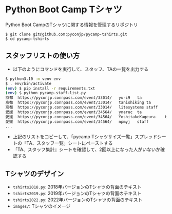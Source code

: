 # Python Boot Camp Tシャツ

Python Boot CampのTシャツに関する情報を管理するリポジトリ

```
$ git clone git@github.com:pyconjp/pycamp-tshirts.git
$ cd pycamp-tshirts
```

## スタッフリストの使い方

* 以下のようにコマンドを実行して、スタッフ、TAの一覧を出力する

```bash
$ python3.10 -m venv env
$ . env/bin/activate
(env) $ pip install -r requirements.txt
(env) $ python pycamp-staff-list.py
京都	https://pyconjp.connpass.com/event/33014/	yu-i9	ta
京都	https://pyconjp.connpass.com/event/33014/	tanishiking	ta
京都	https://pyconjp.connpass.com/event/33014/	litesystems	staff
愛媛	https://pyconjp.connpass.com/event/34564/	ynaruc	ta
愛媛	https://pyconjp.connpass.com/event/34564/	YoshitakeKageura	ta
愛媛	https://pyconjp.connpass.com/event/34564/	npmyj	staff
...
```

* 上記のリストをコピーして、「pycamp Tシャツサイズ一覧」スプレッドシートの「TA、スタッフ一覧」シートにペーストする
* 「TA、スタッフ集計』シートを確認して、2回以上になった人がいないか確認する

## Tシャツのデザイン

* `tshirts2018.py`: 2018年バージョンのTシャツの背面のテキスト
* `tshirts2019.py`: 2019年バージョンのTシャツの背面のテキスト
* `tshirts2022.py`: 2022年バージョンのTシャツの背面のテキスト
* `images/`: Tシャツのイメージ

